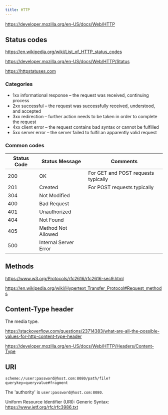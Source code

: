 ```yaml
---
title: HTTP
---
```


https://developer.mozilla.org/en-US/docs/Web/HTTP

## Status codes

https://en.wikipedia.org/wiki/List_of_HTTP_status_codes

https://developer.mozilla.org/en-US/docs/Web/HTTP/Status

https://httpstatuses.com

### Categories

- 1xx informational response – the request was received, continuing process
- 2xx successful – the request was successfully received, understood, and accepted
- 3xx redirection – further action needs to be taken in order to complete the request
- 4xx client error – the request contains bad syntax or cannot be fulfilled
- 5xx server error – the server failed to fulfil an apparently valid request

### Common codes

| Status Code | Status Message        | Comments                            |
| ----------- | --------------------- | ----------------------------------- |
| 200         | OK                    | For GET and POST requests typically |
| 201         | Created               | For POST requests typically         |
| 304         | Not Modified          |                                     |
| 400         | Bad Request           |                                     |
| 401         | Unauthorized          |                                     |
| 404         | Not Found             |                                     |
| 405         | Method Not Allowed    |                                     |
| 500         | Internal Server Error |                                     |

## Methods

https://www.w3.org/Protocols/rfc2616/rfc2616-sec9.html

https://en.wikipedia.org/wiki/Hypertext_Transfer_Protocol#Request_methods

## Content-Type header

The media type.

https://stackoverflow.com/questions/23714383/what-are-all-the-possible-values-for-http-content-type-header

https://developer.mozilla.org/en-US/docs/Web/HTTP/Headers/Content-Type

## URI

`scheme://user:password@host.com:8080/path/file?querykey=queryvalue#fragment`

The 'authority' is `user:password@host.com:8080`.

Uniform Resource Identifier (URI): Generic Syntax: https://www.ietf.org/rfc/rfc3986.txt
